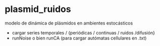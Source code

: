 # plasmid_ruidos
modelo de dinámica de plásmidos en ambientes estocásticos
- cargar series temporales / {periódicas / continuas / ruidos /difusión}
- runNoise o bien runCA (para cargar autómatas cellulares en .txt)
